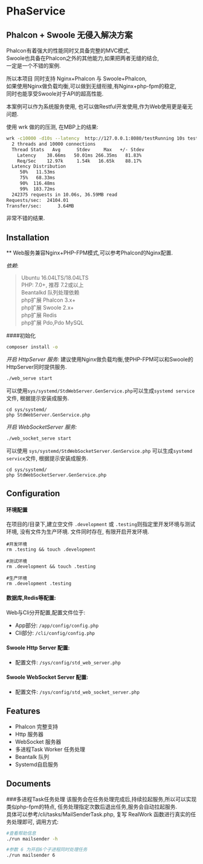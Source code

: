 # PhaService

## Phalcon + Swoole 无侵入解决方案

Phalcon有着强大的性能同时又具备完整的MVC模式,    
Swoole也具备在Phalcon之外的其他能力,如果把两者无缝的结合,   
一定是一个不错的案例.   

所以本项目 同时支持 Nginx+Phalcon 与 Swoole+Phalcon,   
如果使用Nginx做负载均衡,可以做到无缝衔接,有Nginx+php-fpm的稳定,   
同时也能享受Swoole对于API的超高性能.   

本案例可以作为系统服务使用, 也可以做Restful开发使用,作为Web使用更是毫无问题. 

使用 wrk 做的的压测, 在MBP上的结果:

```bash
wrk -c10000 -d10s --latency  http://127.0.0.1:8080/testRunning 10s test @ http://127.0.0.1:8080/test
  2 threads and 10000 connections
  Thread Stats   Avg      Stdev     Max   +/- Stdev
    Latency    38.66ms   50.01ms 266.35ms   81.83%
    Req/Sec    12.97k     1.54k   16.65k    88.17%
  Latency Distribution
     50%   11.53ms
     75%   68.33ms
     90%  116.48ms
     99%  183.72ms
  242375 requests in 10.06s, 36.59MB read
Requests/sec:  24104.01
Transfer/sec:      3.64MB
```

非常不错的结果. 

## Installation

** Web服务兼容Nginx+PHP-FPM模式,可以参考Phalcon的Nginx配置.

*依赖*:

> Ubuntu 16.04LTS/18.04LTS  
> PHP: 7.0+, 推荐 7.2或以上  
> Beantalkd 队列处理依赖   
> php扩展 Phalcon 3.x+  
> php扩展 Swoole 2.x+  
> php扩展 Redis  
> php扩展 Pdo,Pdo MySQL  

####初始化

```bash
composer install -o
```

*开启 HttpServer 服务:*
建议使用Nginx做负载均衡,使PHP-FPM可以和Swoole的HttpServer同时提供服务. 

```bash
./web_serve start
```

可以使用`sys/systemd/StdWebServer.GenService.php`可以生成`systemd service`文件,
根据提示安装成服务.

```
cd sys/systemd/
php StdWebServer.GenService.php
```

*开启 WebSocketServer 服务:*
```bash
./web_socket_serve start
```

可以使用 `sys/systemd/StdWebSocketServer.GenService.php` 可以生成`systemd service`文件,
根据提示安装成服务.

```
cd sys/systemd/
php StdWebSocketServer.GenService.php
```


## Configuration
#### 环境配置
在项目的/目录下,建立空文件 `.development` 或 `.testing`则指定里开发环境与测试环境, 没有文件为生产环境. 文件同时存在, 有限开启开发环境. 
```
#开发环境
rm .testing && touch .development 

#测试环境
rm .development && touch .testing 

#生产环境
rm .development .testing 
```

#### 数据库,Redis等配置:
Web与Cli分开配置,配置文件位于:
* App部分: `/app/config/config.php`   
* Cli部分: `/cli/config/config.php`

#### Swoole Http Server 配置:
* 配置文件: `/sys/config/std_web_server.php`

#### Swoole WebSocket Server 配置:
* 配置文件: `/sys/config/std_web_socket_server.php`


## Features
* Phalcon 完整支持  
* Http 服务器
* WebSocket 服务器
* 多进程Task Worker 任务处理  
* Beantalk 队列
* Systemd自启服务


## Documents
###多进程Task任务处理
该服务会在任务处理完成后,持续拉起服务,所以可以实现类似php-fpm的特点, 任务处理指定次数后退出任务,服务会自动拉起服务.   
具体可以参考/cli/tasks/MailSenderTask.php, 复写 RealWork 函数进行真实的任务处理即可, 调用方式:   
```bash
#查看帮助信息
./run mailsender -h

#参数 6 为开启6个子进程同时处理任务
./run mailsender 6 
```
